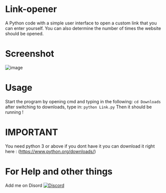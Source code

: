 # Link-opener
A Python code with a simple user interface to open a custom link that you can enter yourself. You can also determine the number of times the website should be opened.

# Screenshot
![image](https://github.com/Chirooon/Link-opener/assets/155199793/93ac2d35-5c51-4849-ac73-bfb3920ec70e)

# Usage
Start the program by opening cmd and typing in the following: `cd Downloads` after switching to downloads, type in: `python Link.py`
Then it should be running !

# IMPORTANT
You need python 3 or above if you dont have it you can download it right here : (https://www.python.org/downloads/)

# For Help and other things
Add me on Disord [![Discord](https://img.shields.io/badge/Add_me_on-Discord-blue.svg)](https://discord.com/users/chiron6750)



